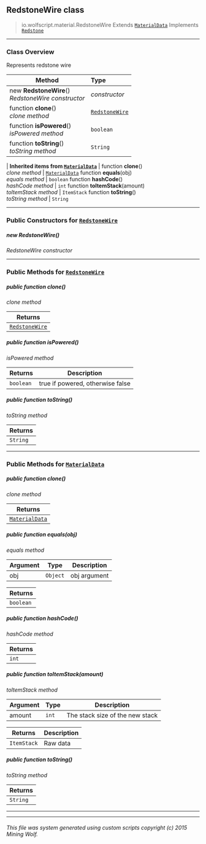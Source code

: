 ## RedstoneWire __class__

>io.wolfscript.material.RedstoneWire
>Extends [`MaterialData`](MaterialData.md)
>Implements [`Redstone`](Redstone.md)

---

### Class Overview

Represents redstone wire

Method | Type   
--- | :--- 
new __RedstoneWire__() <br> _RedstoneWire constructor_ | _constructor_
 function __clone__() <br> _clone method_ | [`RedstoneWire`](RedstoneWire.md)
 function __isPowered__() <br> _isPowered method_ | `boolean`
 function __toString__() <br> _toString method_ | `String`
 |
__Inherited items from [`MaterialData`](MaterialData.md)__ |
 function __clone__() <br> _clone method_ | [`MaterialData`](MaterialData.md)
 function __equals__(obj) <br> _equals method_ | `boolean`
 function __hashCode__() <br> _hashCode method_ | `int`
 function __toItemStack__(amount) <br> _toItemStack method_ | `ItemStack`
 function __toString__() <br> _toString method_ | `String`





---

### Public Constructors for [`RedstoneWire`](RedstoneWire.md)

##### <a id='redstonewire'></a>new __RedstoneWire__() 

_RedstoneWire constructor_


---

### Public Methods for [`RedstoneWire`](RedstoneWire.md)

##### <a id='clone'></a>public  function __clone__()

_clone method_

Returns | 
--- | 
[`RedstoneWire`](RedstoneWire.md) |


##### <a id='ispowered'></a>public  function __isPowered__()

_isPowered method_

Returns | Description
--- | --- 
`boolean` | true if powered, otherwise false


##### <a id='tostring'></a>public  function __toString__()

_toString method_

Returns | 
--- | 
`String` |


---

### Public Methods for [`MaterialData`](MaterialData.md)

##### <a id='clone'></a>public  function __clone__()

_clone method_

Returns | 
--- | 
[`MaterialData`](MaterialData.md) |


##### <a id='equals'></a>public  function __equals__(obj)

_equals method_

Argument | Type | Description  
--- | --- | --- 
obj | `Object` | obj argument

Returns | 
--- | 
`boolean` |


##### <a id='hashcode'></a>public  function __hashCode__()

_hashCode method_

Returns | 
--- | 
`int` |


##### <a id='toitemstack'></a>public  function __toItemStack__(amount)

_toItemStack method_

Argument | Type | Description  
--- | --- | --- 
amount | `int` | The stack size of the new stack

Returns | Description
--- | --- 
`ItemStack` | Raw data


##### <a id='tostring'></a>public  function __toString__()

_toString method_

Returns | 
--- | 
`String` |


---


---


###### This file was system generated using custom scripts copyright (c) 2015 Mining Wolf.
	

